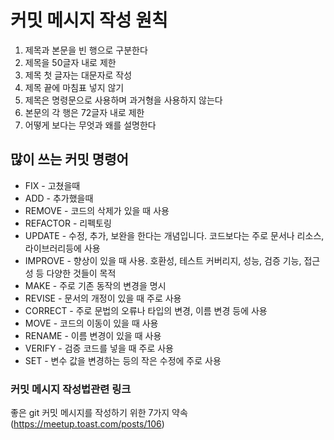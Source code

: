 # 커밋 메시지 작성 원칙

1. 제목과 본문을 빈 행으로 구분한다
2. 제목을 50글자 내로 제한
3. 제목 첫 글자는 대문자로 작성
4. 제목 끝에 마침표 넣지 않기
5. 제목은 명령문으로 사용하며 과거형을 사용하지 않는다
6. 본문의 각 행은 72글자 내로 제한
7. 어떻게 보다는 무엇과 왜를 설명한다

## 많이 쓰는 커밋 명령어

- FIX - 고쳤을때
- ADD - 추가했을때
- REMOVE - 코드의 삭제가 있을 때 사용
- REFACTOR - 리펙토링
- UPDATE - 수정, 추가, 보완을 한다는 개념입니다. 코드보다는 주로 문서나 리소스, 라이브러리등에 사용
- IMPROVE - 향상이 있을 때 사용. 호환성, 테스트 커버리지, 성능, 검증 기능, 접근성 등 다양한 것들이 목적
- MAKE - 주로 기존 동작의 변경을 명시
- REVISE - 문서의 개정이 있을 때 주로 사용
- CORRECT - 주로 문법의 오류나 타입의 변경, 이름 변경 등에 사용
- MOVE - 코드의 이동이 있을 때 사용
- RENAME - 이름 변경이 있을 때 사용
- VERIFY - 검증 코드를 넣을 때 주로 사용
- SET - 변수 값을 변경하는 등의 작은 수정에 주로 사용


### 커밋 메시지 작성법관련 링크
좋은 git 커밋 메시지를 작성하기 위한 7가지 약속(https://meetup.toast.com/posts/106)
